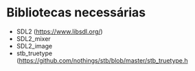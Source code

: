 # Bibliotecas necessárias

- SDL2 (https://www.libsdl.org/)
- SDL2_mixer
- SDL2_image
- stb_truetype (https://github.com/nothings/stb/blob/master/stb_truetype.h
